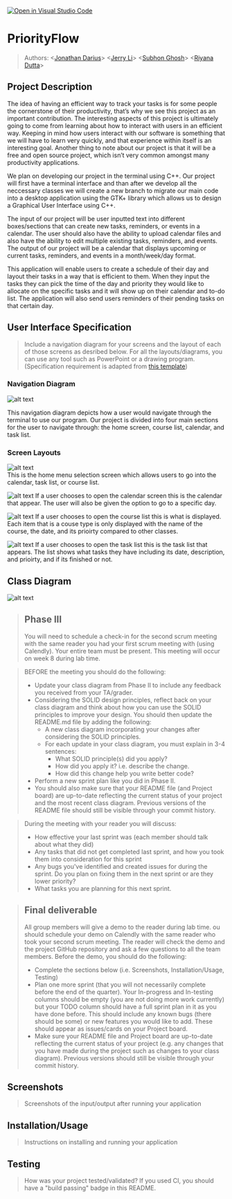 [![Open in Visual Studio Code](https://classroom.github.com/assets/open-in-vscode-718a45dd9cf7e7f842a935f5ebbe5719a5e09af4491e668f4dbf3b35d5cca122.svg)](https://classroom.github.com/online_ide?assignment_repo_id=10960404&assignment_repo_type=AssignmentRepo)
# PriorityFlow
 
 > Authors: \<[Jonathan Darius](https://github.com/Arkes123)\> \<[Jerry Li](https://github.com/Jeli04)\> \<[Subhon Ghosh](https://github.com/subGho)\> \<[Riyana Dutta](https://github.com/RiyanaD)\>

## Project Description

The idea of having an efficient way to track your tasks is for some people the cornerstone of their productivity, that’s why we see this project as an important contribution. The interesting aspects of this project is ultimately going to come from learning about how to interact with users in an efficient way. Keeping in mind how users interact with our software is something that we will have to learn very quickly, and that experience within itself is an interesting goal. Another thing to note about our project is that it will be a free and open source project, which isn’t very common amongst many productivity applications.

We plan on developing our project in the terminal using C++. Our project will first have a terminal interface and than after we develop all the neccessary classes we will create a new branch to migrate our main code into a desktop application using the GTK+ library which allows us to design a Graphical User Interface using C++.

The input of our project will be user inputted text into different boxes/sections that can create new tasks, reminders, or events in a calendar. The user should also have the ability to upload calendar files and also have the ability to edit multiple existing tasks, reminders, and events. 
The output of our project will be a calendar that displays upcoming or current tasks, reminders, and events in a month/week/day format. 

This application will enable users to create a schedule of their day and layout their tasks in a way that is efficient to them. When they input the tasks they can pick the time of the day and priority they would like to allocate on the specific tasks and it will show up on their calendar and to-do list. The application will also send users reminders of their pending tasks on that certain day. 

## User Interface Specification
 > Include a navigation diagram for your screens and the layout of each of those screens as desribed below. For all the layouts/diagrams, you can use any tool such as PowerPoint or a drawing program. (Specification requirement is adapted from [this template](https://redirect.cs.umbc.edu/~mgrass2/cmsc345/Template_UI.doc))

### Navigation Diagram
![alt text](https://github.com/cs100/final-project-sghos026-jli793-rdutt010-jdari003/blob/master/images/navigation-diagram-project.drawio.png?raw=true)

This navigation diagram depicts how a user would navigate through the terminal to use our program. Our project is divided into four main sections for the user to navigate through: the home screen, course list, calendar, and task list. 

### Screen Layouts
![alt text](https://github.com/cs100/final-project-sghos026-jli793-rdutt010-jdari003/blob/master/images/screen-layout-1.png?raw=true)<br/>
This is the home menu selection screen which allows users to go into the calendar, task list, or course list.




![alt text](https://github.com/cs100/final-project-sghos026-jli793-rdutt010-jdari003/blob/master/images/screen-layout-2.png?raw=true)
If a user chooses to open the calendar screen this is the calendar that appear. The user will also be given the option to go to a specific day.




![alt text](https://github.com/cs100/final-project-sghos026-jli793-rdutt010-jdari003/blob/master/images/screen-layout-3.png?raw=true)
If a user chooses to open the course list this is what is displayed. Each item that is a couse type is only displayed with the name of the course, the date, and its prioirty compared to other classes.




![alt text](https://github.com/cs100/final-project-sghos026-jli793-rdutt010-jdari003/blob/master/images/screen-layout-4.png?raw=true)
If a user chooses to open the task list this is the task list that appears. The list shows what tasks they have including its date, description, and prioirty, and if its finished or not.



## Class Diagram
![alt text](https://github.com/cs100/final-project-sghos026-jli793-rdutt010-jdari003/blob/master/images/class-diagram.drawio.png?raw=true)

 > ## Phase III
 > You will need to schedule a check-in for the second scrum meeting with the same reader you had your first scrum meeting with (using Calendly). Your entire team must be present. This meeting will occur on week 8 during lab time.
 
 > BEFORE the meeting you should do the following:
 > * Update your class diagram from Phase II to include any feedback you received from your TA/grader.
 > * Considering the SOLID design principles, reflect back on your class diagram and think about how you can use the SOLID principles to improve your design. You should then update the README.md file by adding the following:
 >   * A new class diagram incorporating your changes after considering the SOLID principles.
 >   * For each update in your class diagram, you must explain in 3-4 sentences:
 >     * What SOLID principle(s) did you apply?
 >     * How did you apply it? i.e. describe the change.
 >     * How did this change help you write better code?
 > * Perform a new sprint plan like you did in Phase II.
 > * You should also make sure that your README file (and Project board) are up-to-date reflecting the current status of your project and the most recent class diagram. Previous versions of the README file should still be visible through your commit history.
 
> During the meeting with your reader you will discuss: 
 > * How effective your last sprint was (each member should talk about what they did)
 > * Any tasks that did not get completed last sprint, and how you took them into consideration for this sprint
 > * Any bugs you've identified and created issues for during the sprint. Do you plan on fixing them in the next sprint or are they lower priority?
 > * What tasks you are planning for this next sprint.

 
 > ## Final deliverable
 > All group members will give a demo to the reader during lab time. ou should schedule your demo on Calendly with the same reader who took your second scrum meeting. The reader will check the demo and the project GitHub repository and ask a few questions to all the team members. 
 > Before the demo, you should do the following:
 > * Complete the sections below (i.e. Screenshots, Installation/Usage, Testing)
 > * Plan one more sprint (that you will not necessarily complete before the end of the quarter). Your In-progress and In-testing columns should be empty (you are not doing more work currently) but your TODO column should have a full sprint plan in it as you have done before. This should include any known bugs (there should be some) or new features you would like to add. These should appear as issues/cards on your Project board.
 > * Make sure your README file and Project board are up-to-date reflecting the current status of your project (e.g. any changes that you have made during the project such as changes to your class diagram). Previous versions should still be visible through your commit history. 
 
 ## Screenshots
 > Screenshots of the input/output after running your application
 ## Installation/Usage
 > Instructions on installing and running your application
 ## Testing
 > How was your project tested/validated? If you used CI, you should have a "build passing" badge in this README.
 
